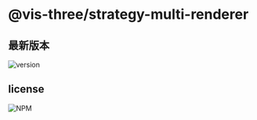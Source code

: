 # @vis-three/strategy-multi-renderer

## 最新版本

<img alt="version" src="https://img.shields.io/npm/v/@vis-three/strategy-multi-renderer">

## license

<img alt="NPM" src="https://img.shields.io/npm/l/@vis-three/strategy-multi-renderer?color=blue">
